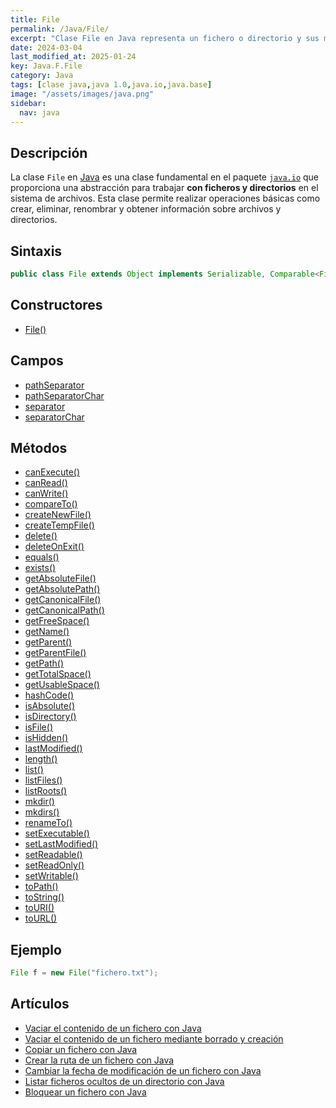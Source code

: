 ```yaml
---
title: File
permalink: /Java/File/
excerpt: "Clase File en Java representa un fichero o directorio y sus métodos asociados"
date: 2024-03-04
last_modified_at: 2025-01-24
key: Java.F.File
category: Java
tags: [clase java,java 1.0,java.io,java.base]
image: "/assets/images/java.png"
sidebar:
  nav: java
---
```


## Descripción


La clase `File` en [Java](https://www.manualweb.net/java/) es una clase fundamental en el paquete [`java.io`](https://www.w3api.com/Java/tag/java.io/) que proporciona una abstracción para trabajar **con ficheros y directorios** en el sistema de archivos. Esta clase permite realizar operaciones básicas como crear, eliminar, renombrar y obtener información sobre archivos y directorios.


## Sintaxis


```java
public class File extends Object implements Serializable, Comparable<File>

```


## Constructores

- [File()](https://www.w3api.com/Java/File/File/)

## Campos

- [pathSeparator](https://www.w3api.com/Java/File/pathSeparator/)
- [pathSeparatorChar](https://www.w3api.com/Java/File/pathSeparatorChar/)
- [separator](https://www.w3api.com/Java/File/separator/)
- [separatorChar](https://www.w3api.com/Java/File/separatorChar/)

## Métodos

- [canExecute()](https://www.w3api.com/Java/File/canExecute/)
- [canRead()](https://www.w3api.com/Java/File/canRead/)
- [canWrite()](https://www.w3api.com/Java/File/canWrite/)
- [compareTo()](https://www.w3api.com/Java/File/compareTo/)
- [createNewFile()](https://www.w3api.com/Java/File/createNewFile/)
- [createTempFile()](https://www.w3api.com/Java/File/createTempFile/)
- [delete()](https://www.w3api.com/Java/File/delete/)
- [deleteOnExit()](https://www.w3api.com/Java/File/deleteOnExit/)
- [equals()](https://www.w3api.com/Java/File/equals/)
- [exists()](https://www.w3api.com/Java/File/exists/)
- [getAbsoluteFile()](https://www.w3api.com/Java/File/getAbsoluteFile/)
- [getAbsolutePath()](https://www.w3api.com/Java/File/getAbsolutePath/)
- [getCanonicalFile()](https://www.w3api.com/Java/File/getCanonicalFile/)
- [getCanonicalPath()](https://www.w3api.com/Java/File/getCanonicalPath/)
- [getFreeSpace()](https://www.w3api.com/Java/File/getFreeSpace/)
- [getName()](https://www.w3api.com/Java/File/getName/)
- [getParent()](https://www.w3api.com/Java/File/getParent/)
- [getParentFile()](https://www.w3api.com/Java/File/getParentFile/)
- [getPath()](https://www.w3api.com/Java/File/getPath/)
- [getTotalSpace()](https://www.w3api.com/Java/File/getTotalSpace/)
- [getUsableSpace()](https://www.w3api.com/Java/File/getUsableSpace/)
- [hashCode()](https://www.w3api.com/Java/File/hashCode/)
- [isAbsolute()](https://www.w3api.com/Java/File/isAbsolute/)
- [isDirectory()](https://www.w3api.com/Java/File/isDirectory/)
- [isFile()](https://www.w3api.com/Java/File/isFile/)
- [isHidden()](https://www.w3api.com/Java/File/isHidden/)
- [lastModified()](https://www.w3api.com/Java/File/lastModified/)
- [length()](https://www.w3api.com/Java/File/length/)
- [list()](https://www.w3api.com/Java/File/list/)
- [listFiles()](https://www.w3api.com/Java/File/listFiles/)
- [listRoots()](https://www.w3api.com/Java/File/listRoots/)
- [mkdir()](https://www.w3api.com/Java/File/mkdir/)
- [mkdirs()](https://www.w3api.com/Java/File/mkdirs/)
- [renameTo()](https://www.w3api.com/Java/File/renameTo/)
- [setExecutable()](https://www.w3api.com/Java/File/setExecutable/)
- [setLastModified()](https://www.w3api.com/Java/File/setLastModified/)
- [setReadable()](https://www.w3api.com/Java/File/setReadable/)
- [setReadOnly()](https://www.w3api.com/Java/File/setReadOnly/)
- [setWritable()](https://www.w3api.com/Java/File/setWritable/)
- [toPath()](https://www.w3api.com/Java/File/toPath/)
- [toString()](https://www.w3api.com/Java/File/toString/)
- [toURI()](https://www.w3api.com/Java/File/toURI/)
- [toURL()](https://www.w3api.com/Java/File/toURL/)

## Ejemplo


```java
File f = new File("fichero.txt");
```


## Artículos

- [Vaciar el contenido de un fichero con Java](http://lineadecodigo.com/Java/vaciar-el-contenido-de-un-fichero-con-java/)
- [Vaciar el contenido de un fichero mediante borrado y creación](http://lineadecodigo.com/Java/vaciar-el-contenido-de-un-fichero-mediante-borrado-y-creacion/)
- [Copiar un fichero con Java](http://lineadecodigo.com/Java/copiar-un-fichero-con-java/)
- [Crear la ruta de un fichero con Java](http://lineadecodigo.com/Java/crear-la-ruta-de-un-fichero-con-java/)
- [Cambiar la fecha de modificación de un fichero con Java](http://lineadecodigo.com/Java/cambiar-la-fecha-de-modificacion-de-un-fichero-con-java/)
- [Listar ficheros ocultos de un directorio con Java](http://lineadecodigo.com/Java/listar-ficheros-ocultos-de-un-directorio-con-java/)
- [Bloquear un fichero con Java](http://lineadecodigo.com/Java/bloquear-un-fichero-con-java/)
